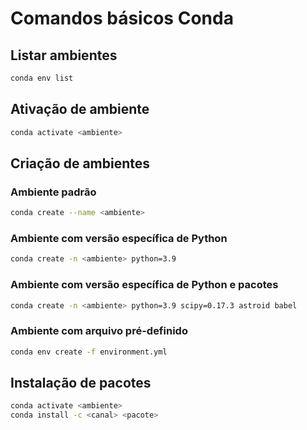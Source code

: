 # Comandos básicos Conda

## Listar ambientes

```bash
conda env list
```

## Ativação de ambiente

```bash
conda activate <ambiente>
```

## Criação de ambientes

### Ambiente padrão
```bash
conda create --name <ambiente>
```

### Ambiente com versão específica de Python

```bash
conda create -n <ambiente> python=3.9
```

### Ambiente com versão específica de Python e pacotes

```bash
conda create -n <ambiente> python=3.9 scipy=0.17.3 astroid babel
```

### Ambiente com arquivo pré-definido

```bash
conda env create -f environment.yml
```

## Instalação de pacotes

```bash
conda activate <ambiente>
conda install -c <canal> <pacote>
```
